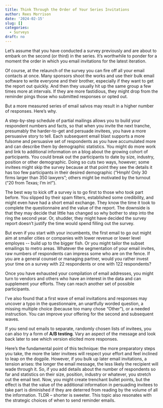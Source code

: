 ```yaml
---
title: Think Through the Order of Your Series Invitations
author: Rees Morrison
date: '2024-02-15'
slug: []
categories:
  - Surveys
draft: no
---
```


Let’s assume that you have conducted a survey previously and are about to embark on the second (or third) in the series.  It’s worthwhile to ponder for a moment the order in which you email invitations for the latest iteration.

Of course, at the relaunch of the survey you can fire off all your email contacts at once.  Many sponsors shoot the works and use their bulk email software to write everyone and their brother, especially if they want to get the report out quickly.   And then they usually hit up the same group a few times more at intervals.  If they are more fastidious, they might drop from the reminder pings those who submitted responses or opted out.  

But a more measured series of email salvos may result in a higher number of responses.  Here’s why.

A step-by-step schedule of partial mailings allows you to build your respondent numbers and facts, so that when you invite the next tranche, presumably the harder-to-get and persuade invitees, you have a more persuasive story to tell.  Each subsequent email blast supports a more fulsome and persuasive set of respondents as you have accumulated more and can describe them by demographic statistics.  You might do more work and link to additional information on a blog about the growing cohort of participants.  You could break out the participants to date by size, industry, position or other demographic.  Doing so cuts two ways, however; some invitees might skip the survey because at that point they see the details it has too few participants in their desired demographic (“Hmph! Only 30 firms larger than 350 lawyers”; others might be motivated by the turnout (“20 from Texas; I’m in!”).

The best way to kick off a survey is to go first to those who took part before.  You slipped by their spam filters, established some credibility, and might even have had a short email exchange.  They know the time it took to complete the questionnaire and the value of the report.  The downside is that they may decide that little has changed so why bother to step into the ring the second year.  Or, shudder, they might have decided the survey report doesn’t justify the time would spend filling out the survey.  

But even if you start with your incumbents, the first email to go out might aim at smaller cities or companies with lower revenue or lower level employes -- build up to the bigger fish.  Or you might tailor the subset emailings to metro areas. Whatever the segmentation of your email invites, raw numbers of respondents can impress some who are on the fence.  If you are a general counsel or managing partner, would you rather invest your time on a survey with 22 respondents or one with 122 respondents?

Once you have exhausted your compilation of email addresses, you might turn to vendors and others who have an interest in the data and can supplement your efforts.  They can reach another set of possible participants.

I’ve also found that a first wave of email invitations and responses may uncover a typo in the questionnaire, an unartfully worded question, a missing multiple choice (because too many chose “Other”), or a needed instruction.  You can improve your offering for the second and subsequent waves.

If you send out emails to separate, randomly chosen lists of invitees, you can also try a form of **A/B testing**.  Vary an aspect of the message and look back later to see which version elicited more responses. 

Here’s the fundamental point of this technique: the more preparatory steps you take, the more the later invitees will respect your effort and feel inclined to leap on the dogpile.  However, if you bulk up later email invitations, a tension arises: the longer the email message, the less likely the recipient will wade through it.  So, if you add details about the number of respondents so far and statistics on their size, position, industry or whatever, you stretch out the email text.  Now, you might create trenchant bullet points, but the effect is that the value of the additional information in persuading invitees to take part is diminished if they are deterred from reading by the volume of all the information.  TLDR – shorter is sweeter.  This topic also resonates with the strategic choices of when to send reminder emails.

<!-- End of post -->
